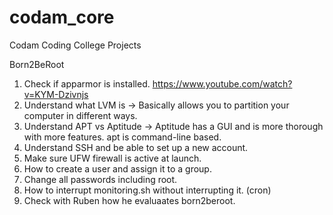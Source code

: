 # codam_core
Codam Coding College Projects

Born2BeRoot 
1. Check if apparmor is installed. https://www.youtube.com/watch?v=KYM-Dzivnjs
2. Understand what LVM is -> Basically allows you to partition your computer in different ways.
3. Understand APT vs Aptitude -> Aptitude has a GUI and is more thorough with more features. apt is command-line based.
4. Understand SSH and be able to set up a new account. 
5. Make sure UFW firewall is active at launch. 
6. How to create a user and assign it to a group.
7. Change all passwords including root. 
8. How to interrupt monitoring.sh without interrupting it. (cron)
9. Check with Ruben how he evaluaates born2beroot. 

